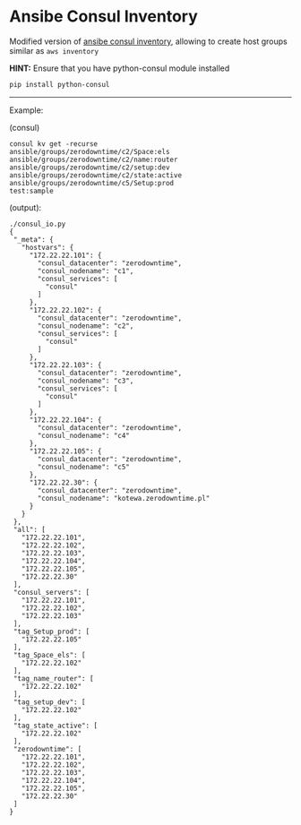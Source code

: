 Ansibe Consul Inventory
===================


Modified version of [ansibe consul inventory](https://github.com/ansible/ansible/blob/devel/contrib/inventory/consul_io.py), allowing to create host groups similar as  `aws inventory`

**HINT:** Ensure that you have python-consul module installed 

```bash
pip install python-consul
```
----------
    
Example:

(consul)
```
consul kv get -recurse
ansible/groups/zerodowntime/c2/Space:els
ansible/groups/zerodowntime/c2/name:router
ansible/groups/zerodowntime/c2/setup:dev
ansible/groups/zerodowntime/c2/state:active
ansible/groups/zerodowntime/c5/Setup:prod
test:sample
```

(output):
 ```
 ./consul_io.py
{
  "_meta": {
    "hostvars": {
      "172.22.22.101": {
        "consul_datacenter": "zerodowntime",
        "consul_nodename": "c1",
        "consul_services": [
          "consul"
        ]
      },
      "172.22.22.102": {
        "consul_datacenter": "zerodowntime",
        "consul_nodename": "c2",
        "consul_services": [
          "consul"
        ]
      },
      "172.22.22.103": {
        "consul_datacenter": "zerodowntime",
        "consul_nodename": "c3",
        "consul_services": [
          "consul"
        ]
      },
      "172.22.22.104": {
        "consul_datacenter": "zerodowntime",
        "consul_nodename": "c4"
      },
      "172.22.22.105": {
        "consul_datacenter": "zerodowntime",
        "consul_nodename": "c5"
      },
      "172.22.22.30": {
        "consul_datacenter": "zerodowntime",
        "consul_nodename": "kotewa.zerodowntime.pl"
      }
    }
  },
  "all": [
    "172.22.22.101",
    "172.22.22.102",
    "172.22.22.103",
    "172.22.22.104",
    "172.22.22.105",
    "172.22.22.30"
  ],
  "consul_servers": [
    "172.22.22.101",
    "172.22.22.102",
    "172.22.22.103"
  ],
  "tag_Setup_prod": [
    "172.22.22.105"
  ],
  "tag_Space_els": [
    "172.22.22.102"
  ],
  "tag_name_router": [
    "172.22.22.102"
  ],
  "tag_setup_dev": [
    "172.22.22.102"
  ],
  "tag_state_active": [
    "172.22.22.102"
  ],
  "zerodowntime": [
    "172.22.22.101",
    "172.22.22.102",
    "172.22.22.103",
    "172.22.22.104",
    "172.22.22.105",
    "172.22.22.30"
  ]
}
```
 
    
